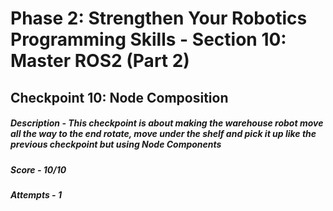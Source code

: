 # Phase 2: Strengthen Your Robotics Programming Skills - Section 10: Master ROS2 (Part 2)
## Checkpoint 10: Node Composition
##### Description - This checkpoint is about making the warehouse robot move all the way to the end rotate, move under the shelf and pick it up like the previous checkpoint but using Node Components
##### Score - 10/10
##### Attempts - 1
